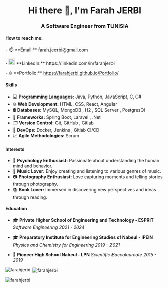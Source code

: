 <h1 align="center">Hi there 👋, I'm Farah JERBI</h1>
<h3 align="center">A Software Engineer from TUNISIA</h3>


<h4 align="left">How to reach me:</h4>
<p align="left">
   - 📫 **Email:** <a href="mailto:farah.jeerbi@gmail.com">farah.jeerbi@gmail.com</a>
</p>
<p align="left">
  - <img src="https://raw.githubusercontent.com/rahuldkjain/github-profile-readme-generator/master/src/images/icons/Social/linked-in-alt.svg" alt="LinkedIn" height="20" width="20" /> **LinkedIn:** https://linkedin.com/in/farahjerbi
</p>
<p align="left">
   - 🌐 **Portfolio:** <a href="https://farahjerbi.github.io/Portfolio/" target="_blank">https://farahjerbi.github.io/Portfolio/</a>
</p>


<h4 align="left">Skills</h4>

- 💻 **Programming Languages:** Java, Python, JavaScript, C, C#
- 🌐 **Web Development:** HTML, CSS, React, Angular
- 🛢️ **Databases:** MySQL, MongoDB , H2 , SQL Server , PostgresQl
- 🌱 **Frameworks:** Spring Boot, Laravel , .Net
- 🗂️ **Version Control:** Git, GitHub , Gitlab
- 🚀 **DevOps:** Docker, Jenkins , Gitlab CI/CD
- 📈 **Agile Methodologies:** Scrum

<h4 align="left">Interests</h4>

- 🧠 **Psychology Enthusiast:** Passionate about understanding the human mind and behavior.
- 🎵 **Music Lover:** Enjoy creating and listening to various genres of music.
- 📷 **Photography Enthusiast:** Love capturing moments and telling stories through photography.
- 📚 **Book Lover:** Immersed in discovering new perspectives and ideas through reading.


<h4 align="left">Education</h4>

- 🎓 **Private Higher School of Engineering and Technology - ESPRIT**
  *Software Engineering*
  *2021 - 2024*

- 🎓 **Preparatory Institute for Engineering Studies of Nabeul - IPEIN**
  *Physics and Chemistry for Engineering*
  *2019 - 2021*

- 🏫 **Pioneer High School Nabeul - LPN**
  *Scientific Baccalaureate*
  *2015 - 2019*


<p><img align="left" src="https://github-readme-stats.vercel.app/api/top-langs?username=farahjerbi&show_icons=true&locale=en&layout=compact" alt="farahjerbi" /></p>

<p>&nbsp;<img align="center" src="https://github-readme-stats.vercel.app/api?username=farahjerbi&show_icons=true&locale=en" alt="farahjerbi" /></p>

<p><img align="center" src="https://github-readme-streak-stats.herokuapp.com/?user=farahjerbi&" alt="farahjerbi" /></p>


